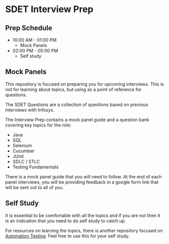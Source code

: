 # SDET Interview Prep

## Prep Schedule

- 10:00 AM - 01:00 PM
    - Mock Panels
- 02:00 PM - 05:00 PM
    - Self study

## Mock Panels
This repository is focused on preparing you for upcoming interviews. This is not for learning about topics, but using as a point of reference for questions.

The SDET Questions are a collection of questions based on previous interviews with Infosys.

The Interview Prep contains a mock panel guide and a question bank covering key topics for the role:

- Java
- SQL
- Selenium
- Cucumber
- JUnit
- SDLC / STLC
- Testing Fundamentals

There is a mock panel guide that you will need to follow. At the end of each panel interviews, you will be providing feedback in a google form link that will be sent out to all of you.

## Self Study

It is essential to be comfortable with all the topics and if you are not then it is an indication that you need to do self study to catch up.

For resources on learning the topics, there is another repository focused on [Automation Testing](https://github.com/brianAray/Automation-Testing-Refresher/tree/main). Feel free to use this for your self study.

